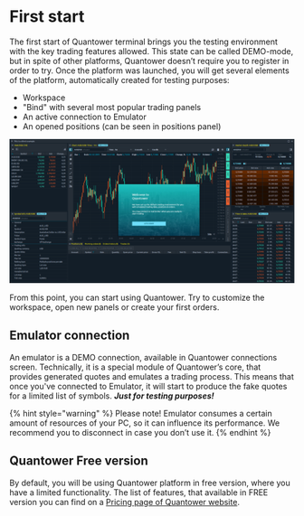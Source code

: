 # First start

The first start of Quantower terminal brings you the testing environment with the key trading features allowed. This state can be called DEMO-mode, but in spite of other platforms, Quantower doesn’t require you to register in order to try. Once the platform was launched, you will get several elements of the platform, automatically created for testing purposes: 

* Workspace
* "Bind" with several most popular trading panels
* An active connection to Emulator
* An opened positions \(can be seen in positions panel\)

![First-launch workspace](../.gitbook/assets/welcome-screen.png)

From this point, you can start using Quantower. Try to customize the workspace, open new panels or create your first orders.

## Emulator connection

An emulator is a DEMO connection, available in Quantower connections screen. Technically, it is a special module of Quantower’s core, that provides generated quotes and emulates a trading process. This means that once you've connected to Emulator, it will start to produce the fake quotes for a limited list of symbols. _**Just for testing purposes!**_

{% hint style="warning" %}
Please note! Emulator consumes a certain amount of resources of your PC, so it can influence its performance. We recommend you to disconnect in case you don’t use it.
{% endhint %}

## Quantower Free version

By default, you will be using Quantower platform in free version, where you have a limited functionality. The list of features, that available in FREE version you can find on a [Pricing page of Quantower website](https://www.quantower.com/pricing).

